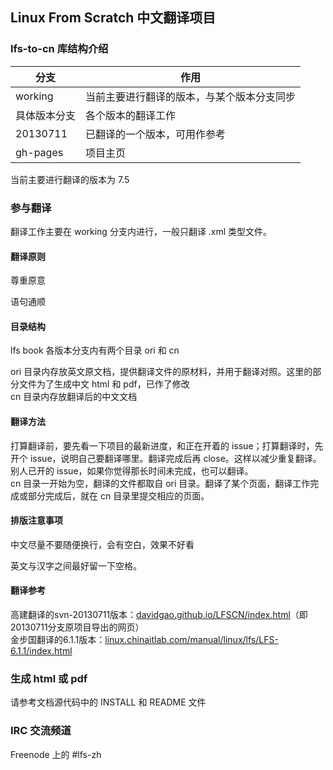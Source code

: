 ## Linux From Scratch 中文翻译项目


### lfs-to-cn 库结构介绍
|分支|作用|
|-----|-----|
|working|当前主要进行翻译的版本，与某个版本分支同步|
|具体版本分支|各个版本的翻译工作|
|20130711|已翻译的一个版本，可用作参考|
|gh-pages|项目主页|
当前主要进行翻译的版本为 7.5


### 参与翻译
翻译工作主要在 working 分支内进行，一般只翻译 .xml 类型文件。
#### 翻译原则
尊重原意

语句通顺

#### 目录结构
lfs book 各版本分支内有两个目录 ori 和 cn  

ori 目录内存放英文原文档，提供翻译文件的原材料，并用于翻译对照。这里的部分文件为了生成中文 html 和 pdf，已作了修改  
cn  目录内存放翻译后的中文文档

#### 翻译方法
打算翻译前，要先看一下项目的最新进度，和正在开着的 issue；打算翻译时，先开个 issue，说明自己要翻译哪里。翻译完成后再 close。这样以减少重复翻译。别人已开的 issue，如果你觉得那长时间未完成，也可以翻译。  
cn 目录一开始为空，翻译的文件都取自 ori 目录。翻译了某个页面，翻译工作完成或部分完成后，就在 cn 目录里提交相应的页面。

#### 排版注意事项
中文尽量不要随便换行，会有空白，效果不好看

英文与汉字之间最好留一下空格。

#### 翻译参考
高建翻译的svn-20130711版本：<a href="https://davidgao.github.io/LFSCN/index.html" target="_blank">davidgao.github.io/LFSCN/index.html</a>（即20130711分支原项目导出的网页）  
金步国翻译的6.1.1版本：<a href="http://linux.chinaitlab.com/manual/linux/lfs/LFS-6.1.1/index.html" target="_blank">linux.chinaitlab.com/manual/linux/lfs/LFS-6.1.1/index.html</a>


### 生成 html 或 pdf
请参考文档源代码中的 INSTALL 和 README 文件


### IRC 交流频道
Freenode 上的 \#lfs-zh
